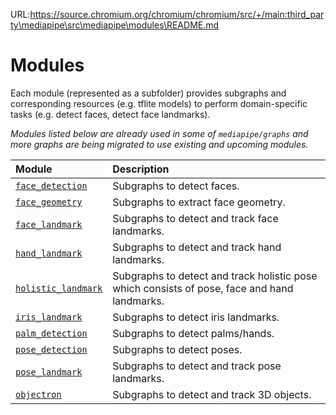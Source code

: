 URL:https://source.chromium.org/chromium/chromium/src/+/main:third_party\mediapipe\src\mediapipe\modules\README.md
# Modules

Each module (represented as a subfolder) provides subgraphs and corresponding resources (e.g. tflite models) to perform domain-specific tasks (e.g. detect faces, detect face landmarks).

*Modules listed below are already used in some of `mediapipe/graphs` and more graphs are being migrated to use existing and upcoming modules.*

| Module | Description |
| :--- | :--- |
| [`face_detection`](face_detection/README.md) | Subgraphs to detect faces. |
| [`face_geometry`](face_geometry/README.md) | Subgraphs to extract face geometry. |
| [`face_landmark`](face_landmark/README.md) | Subgraphs to detect and track face landmarks. |
| [`hand_landmark`](hand_landmark/README.md) | Subgraphs to detect and track hand landmarks. |
| [`holistic_landmark`](holistic_landmark/README.md) | Subgraphs to detect and track holistic pose which consists of pose, face and hand landmarks. |
| [`iris_landmark`](iris_landmark/README.md) | Subgraphs to detect iris landmarks. |
| [`palm_detection`](palm_detection/README.md) | Subgraphs to detect palms/hands. |
| [`pose_detection`](pose_detection/README.md) | Subgraphs to detect poses. |
| [`pose_landmark`](pose_landmark/README.md) | Subgraphs to detect and track pose landmarks. |
| [`objectron`](objectron/README.md) | Subgraphs to detect and track 3D objects. |
